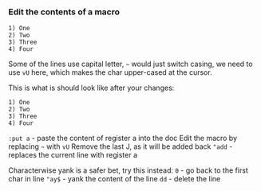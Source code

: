 ### Edit the contents of a macro

```text
1) One
2) Two
3) Three
4) Four
```

Some of the lines use capital letter, `~` would just switch casing, we need to use `vU` here, which makes the char upper-cased at the cursor.

This is what is should look like after your changes:

```test
1) One
2) Two
3) Three
4) Four
```

`:put a` - paste the content of register a into the doc
Edit the macro by replacing `~` with `vU`
Remove the last J, as it will be added back
`"add` - replaces the current line with register a

Characterwise yank is a safer bet, try this instead:
`0` - go back to the first char in line
`"ay$` - yank the content of the line
`dd` - delete the line

